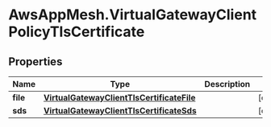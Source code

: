 # AwsAppMesh.VirtualGatewayClientPolicyTlsCertificate

## Properties

Name | Type | Description | Notes
------------ | ------------- | ------------- | -------------
**file** | [**VirtualGatewayClientTlsCertificateFile**](VirtualGatewayClientTlsCertificateFile.md) |  | [optional] 
**sds** | [**VirtualGatewayClientTlsCertificateSds**](VirtualGatewayClientTlsCertificateSds.md) |  | [optional] 


